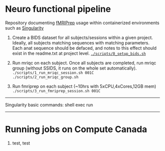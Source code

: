 # Neuro functional pipeline

Repository documenting [fMRIPrep](https://fmriprep.org/en/stable/) usage within containerized environments such as [Singularity](https://sylabs.io/singularity/)


1) Create a BIDS dataset for all subjects/sessions within a given project. Ideally, all subjects matching sequences with matching parameters. Each anat sequence should be defaced, and notes to this effect should exist in the readme.txt at project level.
[`./scripts/0_setup_bids.sh`](https://github.com/forbow-lab/neuro-functional-pipeline/blob/main/scripts/0_setup_bids.sh)

2) Run mriqc on each subject. Once all subjects are completed, run mriqc group (without SSIDS, it runs on the whole set automatically).
` ./scripts/1_run_mriqc_session.sh 001C`
`./scripts/2_run_mriqc_group.sh`

3) Run fmriprep on each subject (~10hrs with 5xCPU,4xCores,12GB mem)
`./scripts/3_run_fmriprep_session.sh 001C`

---


Singularity basic commands:
 shell
 exec 
 run

---

# Running jobs on Compute Canada

1) test, test